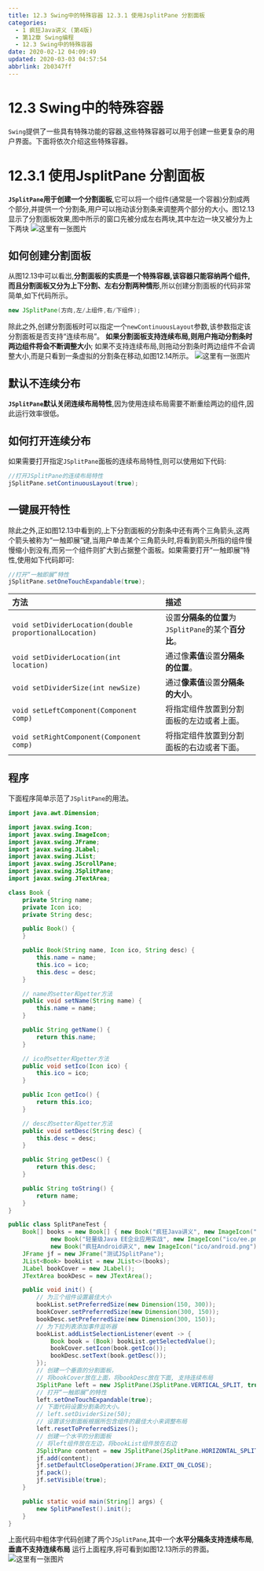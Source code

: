 ```yaml
---
title: 12.3 Swing中的特殊容器 12.3.1 使用JsplitPane 分割面板
categories: 
  - 1 疯狂Java讲义 (第4版)
  - 第12章 Swing编程
  - 12.3 Swing中的特殊容器
date: 2020-02-12 04:09:49
updated: 2020-03-03 04:57:54
abbrlink: 2b0347ff
---
```

# 12.3 Swing中的特殊容器
`Swing`提供了一些具有特殊功能的容器,这些特殊容器可以用于创建一些更复杂的用户界面。下面将依次介绍这些特殊容器。
# 12.3.1 使用JsplitPane 分割面板
**`JSplitPane`用于创建一个分割面板**,它可以将一个组件(通常是一个容器)分割成两个部分,并提供一个分割条,用户可以拖动该分割条来调整两个部分的大小。图12.13显示了分割面板效果,图中所示的窗口先被分成左右两块,其中左边一块又被分为上下两块
![这里有一张图片](https://raw.githubusercontent.com/lanlan2017/images/master/CrazyJavaHandout4/Chapter12/12.3.1/1.png)
## 如何创建分割面板
从图12.13中可以看岀,**分割面板的实质是一个特殊容器,该容器只能容纳两个组件,而且分割面板又分为上下分割、左右分割两种情形**,所以创建分割面板的代码非常简单,如下代码所示。
```java
new JSplitPane(方向,左/上组件,右/下组件);
```
除此之外,创建分割面板时可以指定一个`newContinuousLayout`参数,该参数指定该分割面板是否支持“连续布局”。
**如果分割面板支持连续布局,则用户拖动分割条时两边组件将会不断调整大小**;
如果不支持连续布局,则拖动分割条时两边组件不会调整大小,而是只看到一条虚拟的分割条在移动,如图12.14所示。
![这里有一张图片](https://raw.githubusercontent.com/lanlan2017/images/master/CrazyJavaHandout4/Chapter12/12.3.1/2.png)
## 默认不连续分布
**`JSplitPane`默认关闭连续布局特性**,因为使用连续布局需要不断重绘两边的组件,因此运行效率很低。
## 如何打开连续分布
如果需要打开指定`JSplitPane`面板的连续布局特性,则可以使用如下代码:
```java
//打开JSplitPane的连续布局特性
jSplitPane.setContinuousLayout(true);
```
## 一键展开特性
除此之外,正如图12.13中看到的,上下分割面板的分割条中还有两个三角箭头,这两个箭头被称为“一触即展”键,当用户单击某个三角箭头时,将看到箭头所指的组件慢慢缩小到没有,而另一个组件则扩大到占据整个面板。如果需要打开“一触即展”特性,使用如下代码即可:
```java
//打开“一触即展”特性
jSplitPane.setOneTouchExpandable(true);
```

|方法|描述|
|:--|:--|
|`void setDividerLocation(double proportionalLocation)`|设置**分隔条的位置**为`JSplitPane`的某个**百分比**。|
|`void setDividerLocation(int location)`|通过像**素值**设置**分隔条的位置**。|
|`void setDividerSize(int newSize)`|通过**像素值**设置**分隔条的大小**。|
|`void setLeftComponent(Component comp)`|将指定组件放置到分割面板的左边或者上面。|
|`void setRightComponent(Component comp)`|将指定组件放置到分割面板的右边或者下面。|
## 程序
下面程序简单示范了`JSplitPane`的用法。
```java
import java.awt.Dimension;

import javax.swing.Icon;
import javax.swing.ImageIcon;
import javax.swing.JFrame;
import javax.swing.JLabel;
import javax.swing.JList;
import javax.swing.JScrollPane;
import javax.swing.JSplitPane;
import javax.swing.JTextArea;

class Book {
    private String name;
    private Icon ico;
    private String desc;

    public Book() {
    }

    public Book(String name, Icon ico, String desc) {
        this.name = name;
        this.ico = ico;
        this.desc = desc;
    }

    // name的setter和getter方法
    public void setName(String name) {
        this.name = name;
    }

    public String getName() {
        return this.name;
    }

    // ico的setter和getter方法
    public void setIco(Icon ico) {
        this.ico = ico;
    }

    public Icon getIco() {
        return this.ico;
    }

    // desc的setter和getter方法
    public void setDesc(String desc) {
        this.desc = desc;
    }

    public String getDesc() {
        return this.desc;
    }

    public String toString() {
        return name;
    }
}

public class SplitPaneTest {
    Book[] books = new Book[] { new Book("疯狂Java讲义", new ImageIcon("ico/java.png"), "国内关于Java编程最全面的图书\n看得懂，学得会"),
            new Book("轻量级Java EE企业应用实战", new ImageIcon("ico/ee.png"), "SSH整合开发的经典图书，值得拥有"),
            new Book("疯狂Android讲义", new ImageIcon("ico/android.png"), "全面介绍Android平台应用程序\n开发的各方面知识") };
    JFrame jf = new JFrame("测试JSplitPane");
    JList<Book> bookList = new JList<>(books);
    JLabel bookCover = new JLabel();
    JTextArea bookDesc = new JTextArea();

    public void init() {
        // 为三个组件设置最佳大小
        bookList.setPreferredSize(new Dimension(150, 300));
        bookCover.setPreferredSize(new Dimension(300, 150));
        bookDesc.setPreferredSize(new Dimension(300, 150));
        // 为下拉列表添加事件监听器
        bookList.addListSelectionListener(event -> {
            Book book = (Book) bookList.getSelectedValue();
            bookCover.setIcon(book.getIco());
            bookDesc.setText(book.getDesc());
        });
        // 创建一个垂直的分割面板，
        // 将bookCover放在上面，将bookDesc放在下面, 支持连续布局
        JSplitPane left = new JSplitPane(JSplitPane.VERTICAL_SPLIT, true, bookCover, new JScrollPane(bookDesc));
        // 打开“一触即展”的特性
        left.setOneTouchExpandable(true);
        // 下面代码设置分割条的大小。
        // left.setDividerSize(50);
        // 设置该分割面板根据所包含组件的最佳大小来调整布局
        left.resetToPreferredSizes();
        // 创建一个水平的分割面板
        // 将left组件放在左边，将bookList组件放在右边
        JSplitPane content = new JSplitPane(JSplitPane.HORIZONTAL_SPLIT, left, bookList);
        jf.add(content);
        jf.setDefaultCloseOperation(JFrame.EXIT_ON_CLOSE);
        jf.pack();
        jf.setVisible(true);
    }

    public static void main(String[] args) {
        new SplitPaneTest().init();
    }
}
```
上面代码中粗体字代码创建了两个`JSplitPane`,其中一个**水平分隔条支持连续布局**,**垂直不支持连续布局**
运行上面程序,将可看到如图12.13所示的界面。
![这里有一张图片](https://raw.githubusercontent.com/lanlan2017/images/master/CrazyJavaHandout4/Chapter12/12.3.1/1.png)
<!-- CrazyJavaHandout4/Chapter12/12.3.1/ -->
